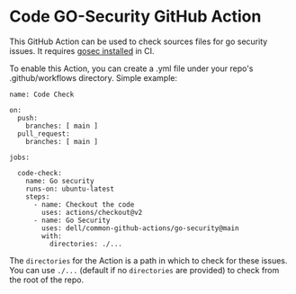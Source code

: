 # Code GO-Security GitHub Action
This GitHub Action can be used to check sources files for go security issues.
It requires [gosec installed](https://github.com/securego/gosec) in CI.

To enable this Action, you can create a .yml file under your repo's .github/workflows directory. 
Simple example:

```
name: Code Check

on:
  push:
    branches: [ main ]
  pull_request:
    branches: [ main ]

jobs:

  code-check:
    name: Go security
    runs-on: ubuntu-latest
    steps:
      - name: Checkout the code
        uses: actions/checkout@v2
      - name: Go Security
        uses: dell/common-github-actions/go-security@main
        with:
          directories: ./...
```

The `directories` for the Action is a path in which to check for these issues. You can use `./...` (default if no `directories` are provided) to check from the root of the repo.
